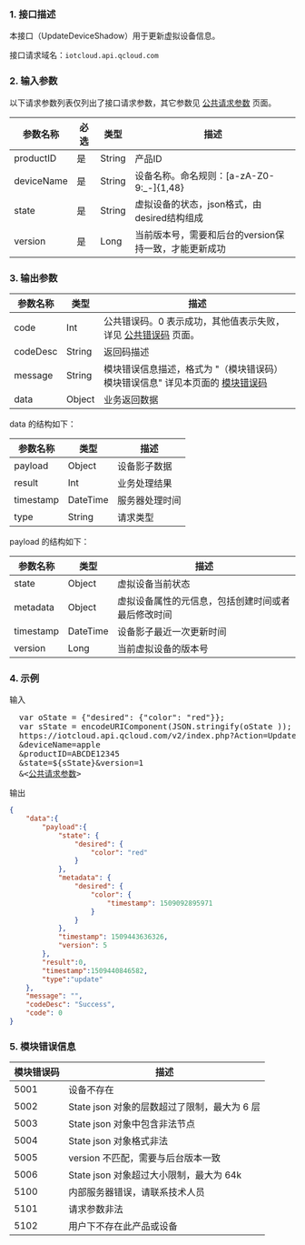 ### 1. 接口描述
本接口（UpdateDeviceShadow）用于更新虚拟设备信息。

接口请求域名：`iotcloud.api.qcloud.com`

### 2. 输入参数

以下请求参数列表仅列出了接口请求参数，其它参数见 [公共请求参数](http://tcecqpoc.fsphere.cn/document/api/213/6976) 页面。

| 参数名称       | 必选   | 类型     | 描述                             |
| ---------- | ---- | ------ | ------------------------------ |
| productID  | 是    | String | 产品ID                           |
| deviceName | 是    | String | 设备名称。命名规则：[a-zA-Z0-9:_-]{1,48} |
| state      | 是    | String | 虚拟设备的状态，json格式，由desired结构组成    |
| version    | 是    | Long   | 当前版本号，需要和后台的version保持一致，才能更新成功 |

### 3. 输出参数

| 参数名称     | 类型     | 描述                                       |
| -------- | ------ | ---------------------------------------- |
| code     | Int    | 公共错误码。0 表示成功，其他值表示失败，详见 [公共错误码](http://tcecqpoc.fsphere.cn/document/product/634/12279) 页面。 |
| codeDesc | String | 返回码描述                                    |
| message  | String | 模块错误信息描述，格式为 "（模块错误码）模块错误信息" 详见本页面的 [模块错误码](#module_error_info) |
| data     | Object | 业务返回数据                                   |

data 的结构如下：

| 参数名称      | 类型       | 描述      |
| --------- | -------- | ------- |
| payload   | Object   | 设备影子数据  |
| result    | Int      | 业务处理结果  |
| timestamp | DateTime | 服务器处理时间 |
| type      | String   | 请求类型    |

payload 的结构如下：

| 参数名称      | 类型       | 描述                        |
| --------- | -------- | ------------------------- |
| state     | Object   | 虚拟设备当前状态                  |
| metadata  | Object   | 虚拟设备属性的元信息，包括创建时间或者最后修改时间 |
| timestamp | DateTime | 设备影子最近一次更新时间              |
| version   | Long     | 当前虚拟设备的版本号                |

### 4. 示例

输入
<pre>
  var oState = {"desired": {"color": "red"}};
  var sState = encodeURIComponent(JSON.stringify(oState ));
  https://iotcloud.api.qcloud.com/v2/index.php?Action=UpdateDeviceShadow
  &deviceName=apple
  &productID=ABCDE12345
  &state=${sState}&version=1
  &<<a href="http://tcecqpoc.fsphere.cn/document/api/213/6976">公共请求参数</a>>
</pre>

输出
```json
{
    "data":{
    	"payload":{
    		"state": {
        		"desired": {
            		"color": "red"
        		}
    		},
    		"metadata": {
        		"desired": {
            		"color": {
                		"timestamp": 1509092895971
            		}
        		}
    		},
    		"timestamp": 1509443636326,
    		"version": 5
    	},
        "result":0,
        "timestamp":1509440846582,
        "type":"update"
    },
    "message": "",
    "codeDesc": "Success",
    "code": 0
}
```
<span id = "module_error_info"></span>
### 5. 模块错误信息

| 模块错误码 | 描述                            |
| ----- | ----------------------------- |
| 5001  | 设备不存在                         |
| 5002  | State json 对象的层数超过了限制，最大为 6 层 |
| 5003  | State json 对象中包含非法节点          |
| 5004  | State json 对象格式非法             |
| 5005  | version 不匹配，需要与后台版本一致         |
| 5006  | State json 对象超过大小限制，最大为 64k   |
| 5100  | 内部服务器错误，请联系技术人员               |
| 5101  | 请求参数非法                        |
| 5102  | 用户下不存在此产品或设备                  |

